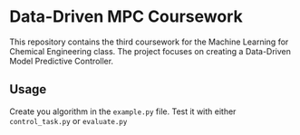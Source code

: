 # Data-Driven MPC Coursework

This repository contains the third coursework for the Machine Learning for Chemical Engineering class. The project focuses on creating a Data-Driven Model Predictive Controller.


## Usage

Create you algorithm in the `example.py` file.
Test it with either `control_task.py` or `evaluate.py`
